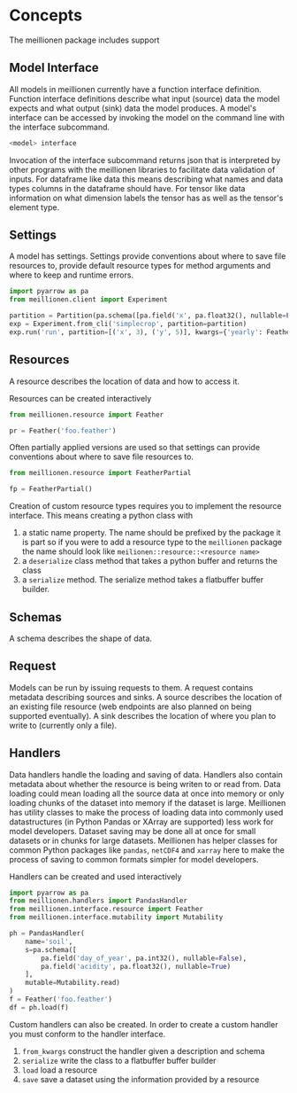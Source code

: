 Concepts
========

The meillionen package includes support

Model Interface
---------------

All models in meillionen currently have a function interface definition. Function interface definitions describe what input (source) data the model expects and what output (sink) data the model produces. A model's interface can be accessed by invoking the model on the command line with the interface subcommand.

```bash
<model> interface
```

Invocation of the interface subcommand returns json that is interpreted by other programs with the meillionen libraries to facilitate data validation of inputs. For dataframe like data this means describing what names and data types columns in the dataframe should have. For tensor like data information on what dimension labels the tensor has as well as the tensor's element type.

Settings
--------

A model has settings. Settings provide conventions about where to save file resources to, provide default resource types
for method arguments and where to keep and runtime errors.

```python
import pyarrow as pa
from meillionen.client import Experiment

partition = Partition(pa.schema([pa.field('x', pa.float32(), nullable=False), pa.field('y', pa.float32(), nullable=False)]))
exp = Experiment.from_cli('simplecrop', partition=partition)
exp.run('run', partition=[('x', 3), ('y', 5)], kwargs={'yearly': Feather('yearly.feather'), 'daily': Feather('daily.feather')})
```

Resources
---------

A resource describes the location of data and how to access it.

Resources can be created interactively

```python
from meillionen.resource import Feather

pr = Feather('foo.feather')
```

Often partially applied versions are used so that settings can provide conventions about where to save file resources to.

```python
from meillionen.resource import FeatherPartial

fp = FeatherPartial()
```

Creation of custom resource types requires you to implement the resource interface. This means creating a python class with

1. a static name property. The name should be prefixed by the package it is part so if you were to add a resource type to the `meillionen` package the name should look like `meilionen::resource::<resource name>`
2. a `deserialize` class method that takes a python buffer and returns the class
3. a `serialize` method. The serialize method takes a flatbuffer buffer builder.

Schemas
-------

A schema describes the shape of data.

Request
-------

Models can be run by issuing requests to them. A request contains metadata describing sources and sinks. A source describes the location of an existing file resource (web endpoints are also planned on being supported eventually). A sink describes the location of where you plan to write to (currently only a file).

Handlers
-------

Data handlers handle the loading and saving of data. Handlers also contain metadata about whether the resource is being writen to or read from. Data loading could mean loading all the source data at once into memory or only loading chunks of the dataset into memory if the dataset is large. Meillionen has utility classes to make the process of loading data into commonly used datastructures (in Python Pandas or XArray are supported) less work for model developers. Dataset saving may be done all at once for small datasets or in chunks for large datasets. Meillionen has helper classes for common Python packages like `pandas`, `netCDF4` and `xarray` here to make the process of saving to common formats simpler for model developers.

Handlers can be created and used interactively

```python
import pyarrow as pa
from meillionen.handlers import PandasHandler
from meillionen.interface.resource import Feather
from meillionen.interface.mutability import Mutability

ph = PandasHandler(
    name='soil',
    s=pa.schema([
        pa.field('day_of_year', pa.int32(), nullable=False),
        pa.field('acidity', pa.float32(), nullable=True)
    ],
    mutable=Mutability.read)
)
f = Feather('foo.feather')
df = ph.load(f)
```

Custom handlers can also be created. In order to create a custom handler you must conform to the handler interface.

1. `from_kwargs` construct the handler given a description and schema
2. `serialize` write the class to a flatbuffer buffer builder
3. `load` load a resource
4. `save` save a dataset using the information provided by a resource
